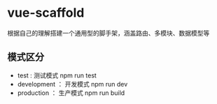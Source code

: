 # vue-scaffold
根据自己的理解搭建一个通用型的脚手架，涵盖路由、多模块、数据模型等

## 模式区分
* test : 测试模式 npm run test
* development ： 开发模式 npm run dev
* production ： 生产模式 npm run build

